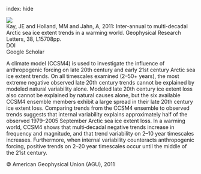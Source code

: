 index: hide

<div class="Citation">
    <div class="Citation-thumb CitationThumb-linked"  data-href="https://doi.org/10.1029/2011gl048008">
      <img src="https://static.claimspace.cloud/climate-study-static/refs/thumbs/12/Kay_et_al_2011-thumb.png" />
    </div>

  <div class="Citation-body">
    <div class="Citation-text">Kay, JE and Holland, MM and Jahn, A, 2011: Inter-annual to multi-decadal Arctic sea ice extent trends in a warming world. <span class="Article-journal">Geophysical Research Letters, </span><span class="Article-volume">38, </span>L15708pp.</div>
    <div class="Citation-links">
      <div class="CitationLink" data-href="https://doi.org/10.1029/2011gl048008">
        <div class="CitationLink-icon CitationLink-Doi"></div>
        <div class="CitationLink-text">DOI</div>
      </div>
      <div class="CitationLink" data-href="https://scholar.google.com/scholar?q=10.1029/2011gl048008">
        <div class="CitationLink-icon CitationLink-Scholar"></div>
        <div class="CitationLink-text">Google Scholar</div>
      </div>
    </div>
  </div>
</div>

A climate model (CCSM4) is used to investigate the influence of anthropogenic forcing on late 20th century and early 21st century Arctic sea ice extent trends. On all timescales examined (2–50+ years), the most extreme negative observed late 20th century trends cannot be explained by modeled natural variability alone. Modeled late 20th century ice extent loss also cannot be explained by natural causes alone, but the six available CCSM4 ensemble members exhibit a large spread in their late 20th century ice extent loss. Comparing trends from the CCSM4 ensemble to observed trends suggests that internal variability explains approximately half of the observed 1979–2005 September Arctic sea ice extent loss. In a warming world, CCSM4 shows that multi‐decadal negative trends increase in frequency and magnitude, and that trend variability on 2–10 year timescales increases. Furthermore, when internal variability counteracts anthropogenic forcing, positive trends on 2–20 year timescales occur until the middle of the 21st century.

<div class="Citation-copy">
&copy; American Geophysical Union (AGU), 2011
</div>